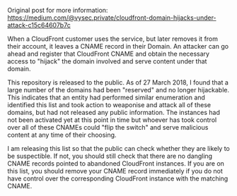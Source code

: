 Original post for more information: https://medium.com/@vysec.private/cloudfront-domain-hijacks-under-attack-c15c64607b7c

When a CloudFront customer uses the service, but later removes it from their account, it leaves a CNAME record in their Domain. An attacker can go ahead and register that CloudFront CNAME and obtain the necessary access to "hijack" the domain involved and serve content under that domain.

This repository is released to the public. As of 27 March 2018, I found that a large number of the domains had been "reserved" and no longer hijackable. This indicates that an entity had performed similar enumeration and identified this list and took action to weaponise and attack all of these domains, but had not released any public information. The instances had not been activated yet at this point in time but whoever has took control over all of these CNAMEs could "flip the switch" and serve malicious content at any time of their choosing.

I am releasing this list so that the public can check whether they are likely to be suspectible. If not, you should still check that there are no dangling CNAME records pointed to abandoned CloudFront instances. If you are on this list, you should remove your CNAME record immediately if you do not have control over the corresponding CloudFront instance with the matching CNAME.